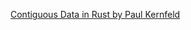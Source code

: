
[Contiguous Data in Rust by Paul Kernfeld](https://github.com/paulkernfeld/contiguous-data-in-rust)
